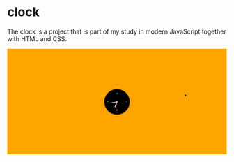 # clock

The clock is a project that is part of my study in modern JavaScript together with HTML and CSS.

![clock](clock.png)
